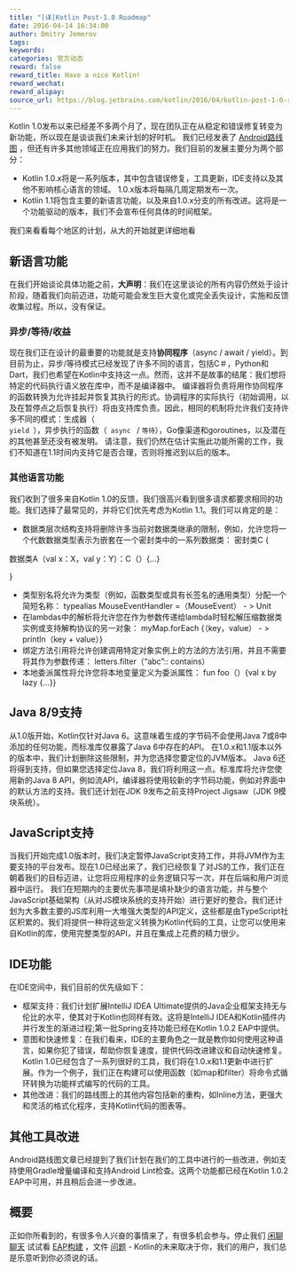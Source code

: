 ```yaml
---
title: "[译]Kotlin Post-1.0 Roadmap"
date: 2016-04-14 16:34:00
author: Dmitry Jemerov
tags:
keywords:
categories: 官方动态
reward: false
reward_title: Have a nice Kotlin!
reward_wechat:
reward_alipay:
source_url: https://blog.jetbrains.com/kotlin/2016/04/kotlin-post-1-0-roadmap/
---
```


Kotlin 1.0发布以来已经差不多两个月了，现在团队正在从稳定和错误修复转变为新功能，所以现在是谈谈我们未来计划的好时机。
我们已经发表了 [Android路线图](http://blog.jetbrains.com/kotlin/2016/03/kotlins-android-roadmap/) ，但还有许多其他领域正在应用我们的努力。我们目前的发展主要分为两个部分：

* Kotlin 1.0.x将是一系列版本，其中包含错误修复，工具更新，IDE支持以及其他不影响核心语言的领域。 1.0.x版本将每隔几周定期发布一次。
* Kotlin 1.1将包含主要的新语言功能，以及来自1.0.x分支的所有改进。这将是一个功能驱动的版本，我们不会宣布任何具体的时间框架。

我们来看看每个地区的计划，从大的开始就更详细地看
<span id =“more-3844”> </span>
## 新语言功能

在我们开始谈论具体功能之前，<strong>大声明</strong>：我们在这里谈论的所有内容仍然处于设计阶段，随着我们向前迈进，功能可能会发生巨大变化或完全丢失设计，实施和反馈收集过程。所以，没有保证。
### 异步/等待/收益

现在我们正在设计的最重要的功能就是支持<strong>协同程序</strong>（async / await / yield）。到目前为止，异步/等待模式已经发现了许多不同的语言，包括C＃，Python和Dart，我们也希望在Kotlin中支持这一点。然而，这并不是故事的结尾：我们想将特定的代码执行语义放在库中，而不是编译器中。
编译器将负责将用作协同程序的函数转换为允许挂起并恢复其执行的形式。协调程序的实际执行（初始调用，以及在暂停点之后恢复执行）将由支持库负责。因此，相同的机制将允许我们支持许多不同的模式：生成器（<code> yield </code>），异步执行的函数（<code> async </code> / <code>等待</code>），Go像渠道和goroutines，以及潜在的其他甚至还没有被发明。
请注意，我们仍然在估计实施此功能所需的工作，我们不知道在1.1时间内支持它是否合理，否则将推迟到以后的版本。
### 其他语言功能

我们收到了很多来自Kotlin 1.0的反馈，我们很高兴看到很多请求都要求相同的功能。我们选择了最常见的，并将它们优先考虑为Kotlin 1.1。我们可以肯定的是：

* 数据类层次结构支持将删除许多当前对数据类继承的限制，例如，允许您将一个代数数据类型表示为嵌套在一个密封类中的一系列数据类：
密封类C {

数据类A（val x：X，val y：Y）：C（）{...}

}
* 类型别名将允许为类型（例如，函数类型或具有长签名的通用类型）分配一个简短名称：
typealias MouseEventHandler =（MouseEvent） - > Unit
* 在lambdas中的解析将允许您在作为参数传递给lambda时轻松解压缩数据类实例或支持解构协议的另一对象：
myMap.forEach {（key，value） - > println（key + value）}
* 绑定方法引用将允许创建调用特定对象实例上的方法的方法引用，并且不需要将其作为参数传递：
letters.filter（“abc”:: contains）
* 本地委派属性将允许您将本地变量定义为委派属性：
fun foo（）{val x by lazy {...}}

## Java 8/9支持

从1.0版开始，Kotlin仅针对Java 6。这意味着生成的字节码不会使用Java 7或8中添加的任何功能，而标准库仅暴露了Java 6中存在的API。
在1.0.x和1.1版本以外的版本中，我们计划删除这些限制，并为您选择您要定位的JVM版本。 Java 6还将得到支持，但如果您选择定位Java 8，我们将利用这一点。标准库将允许您使用新的Java 8 API，例如流API，编译器将使用较新的字节码功能，例如对界面中的默认方法的支持。我们还计划在JDK 9发布之前支持Project Jigsaw（JDK 9模块系统）。
## JavaScript支持

当我们开始完成1.0版本时，我们决定暂停JavaScript支持工作，并将JVM作为主要支持的平台发布。现在1.0已经出来了，我们已经恢复了对JS的工作，我们正在朝着我们的目标迈进，让您将应用程序的业务逻辑只写一次，并在后端和用户浏览器中运行。
我们在短期内的主要优先事项是填补缺少的语言功能，并与整个JavaScript基础架构（从对JS模块系统的支持开始）进行更好的整合。我们还计划为大多数主要的JS库利用一大堆强大类型的API定义，这些都是由TypeScript社区积累的。我们将提供一种将这些定义转换为Kotlin代码的工具，让您可以使用来自Kotlin的库，使用完整类型的API，并且在集成上花费的精力很少。
## IDE功能

在IDE空间中，我们目前的优先级如下：

* 框架支持：我们计划扩展IntelliJ IDEA Ultimate提供的Java企业框架支持无与伦比的水平，使其对于Kotlin也同样有效。这将是IntelliJ IDEA和Kotlin插件内并行发生的渐进过程;第一批Spring支持功能已经在Kotlin 1.0.2 EAP中提供。
* 意图和快速修复：在我们看来，IDE的主要角色之一就是教你如何使用这种语言，如果你犯了错误，帮助你恢复速度，提供代码改进建议和自动快速修复。 Kotlin 1.0已经包含了一系列很好的工具，我们将在1.0.x和1.1更新中进行扩展。作为一个例子，我们正在构建可以使用函数（如map和filter）将命令式循环转换为功能样式编写的代码的工具。
* 其他改进：我们的路线图上的其他内容包括新的重构，如Inline方法，更强大和灵活的格式化程序，支持Kotlin代码的图表等。

## 其他工具改进

Android路线图文章已经提到了我们计划在我们的工具中进行的一些改进，例如支持使用Gradle增量编译和支持Android Lint检查。这两个功能都已经在Kotlin 1.0.2 EAP中可用，并且稍后会进一步改进。
## 概要

正如你所看到的，有很多令人兴奋的事情来了，有很多机会参与。停止我们 [闲聊聊天](http://kotlinslackin.herokuapp.com/) 试试看 [EAP构建](https://discuss.kotlinlang.org/c/eap) ，文件 [问题](http://youtrack.jetbrains.com/issues/KT) - Kotlin的未来取决于你，我们的用户，我们总是乐意听到你必须说的话。
